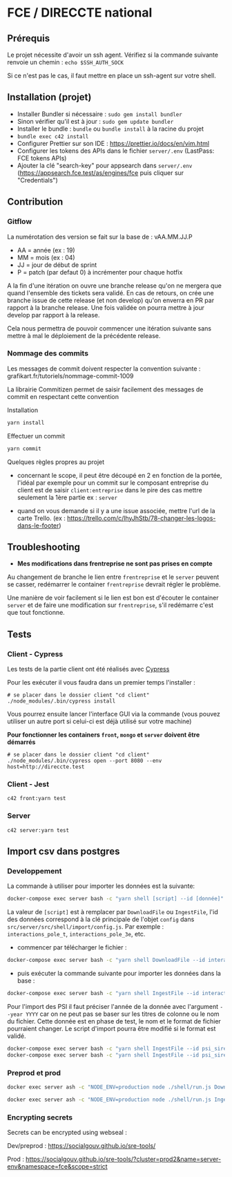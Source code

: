 # FCE / DIRECCTE national

## Prérequis

Le projet nécessite d'avoir un ssh agent. Vérifiez si la commande suivante renvoie un chemin :
`echo $SSH_AUTH_SOCK`

Si ce n'est pas le cas, il faut mettre en place un ssh-agent sur votre shell.

## Installation (projet)

- Installer Bundler si nécessaire : `sudo gem install bundler`
- Sinon vérifier qu'il est à jour : `sudo gem update bundler`
- Installer le bundle : `bundle` ou `bundle install` à la racine du projet
- `bundle exec c42 install`
- Configurer Prettier sur son IDE : https://prettier.io/docs/en/vim.html
- Configurer les tokens des APIs dans le fichier `server/.env` (LastPass: FCE tokens APIs)
- Ajouter la clé "search-key" pour appsearch dans `server/.env` (https://appsearch.fce.test/as/engines/fce puis cliquer sur "Credentials")

## Contribution

### Gitflow

La numérotation des version se fait sur la base de : vAA.MM.JJ.P

- AA = année (ex : 19)
- MM = mois (ex : 04)
- JJ = jour de début de sprint
- P = patch (par defaut 0) à incrémenter pour chaque hotfix

A la fin d'une itération on ouvre une branche release qu'on ne mergera que quand l'ensemble des tickets sera validé. En cas de retours, on crée une branche issue de cette release (et non develop) qu'on enverra en PR par rapport à la branche release. Une fois validée on pourra mettre à jour develop par rapport à la release.

Cela nous permettra de pouvoir commencer une itération suivante sans mettre à mal le déploiement de la précédente release.

### Nommage des commits

Les messages de commit doivent respecter la convention suivante : grafikart.fr/tutoriels/nommage-commit-1009

La librairie Commitizen permet de saisir facilement des messages de commit en respectant cette convention

Installation

```bash
yarn install
```

Effectuer un commit

```bash
yarn commit
```

Quelques règles propres au projet

- concernant le scope, il peut être découpé en 2 en fonction de la portée, l'idéal par exemple pour un commit sur le composant entreprise du client est de saisir `client:entreprise` dans le pire des cas mettre seulement la 1ère partie ex : `server`

- quand on vous demande si il y a une issue associée, mettre l'url de la carte Trello. (ex : https://trello.com/c/lhyJhStb/78-changer-les-logos-dans-le-footer)

## Troubleshooting

- **Mes modifications dans frentreprise ne sont pas prises en compte**

Au changement de branche le lien entre `frentreprise` et le `server` peuvent se casser, redémarrer le container `frentreprise` devrait régler le problème.

Une manière de voir facilement si le lien est bon est d'écouter le container `server` et de faire une modification sur `frentreprise`, s'il redémarre c'est que tout fonctionne.

## Tests

### Client - Cypress

Les tests de la partie client ont été réalisés avec [Cypress](https://www.cypress.io/)

Pour les exécuter il vous faudra dans un premier temps l'installer :

```shell
# se placer dans le dossier client "cd client"
./node_modules/.bin/cypress install
```

Vous pourrez ensuite lancer l'interface GUI via la commande (vous pouvez utiliser un autre port si celui-ci est déjà utilisé sur votre machine)

**Pour fonctionner les containers `front`, `mongo` et `server` doivent être démarrés**

```shell
# se placer dans le dossier client "cd client"
./node_modules/.bin/cypress open --port 8080 --env host=http://direccte.test
```

### Client - Jest

```shell
c42 front:yarn test
```

### Server

```shell
c42 server:yarn test
```

## Import csv dans postgres

### Developpement

La commande à utiliser pour importer les données est la suivante:

```bash
docker-compose exec server bash -c "yarn shell [script] --id [donnée]"
```

La valeur de `[script]` est à remplacer par `DownloadFile` ou `IngestFile`, l'id des données correspond à la clé principale de l'objet `config` dans `src/server/src/shell/import/config.js`. Par exemple : `interactions_pole_t`, `interactions_pole_3e`, etc.

- commencer par télécharger le fichier :

```bash
docker-compose exec server bash -c "yarn shell DownloadFile --id interactions_pole_t"
```

- puis exécuter la commande suivante pour importer les données dans la base :

```bash
docker-compose exec server bash -c "yarn shell IngestFile --id interactions_pole_t"
```

Pour l'import des PSI il faut préciser l'année de la donnée avec l'argument `--year YYYY` car on ne peut pas se baser sur les titres de colonne ou le nom du fichier. Cette donnée est en phase de test, le nom et le format de fichier pourraient changer. Le script d'import pourra être modifié si le format est validé.

```bash
docker-compose exec server bash -c "yarn shell IngestFile --id psi_siren --year 2020"
docker-compose exec server bash -c "yarn shell IngestFile --id psi_siret --year 2020"
```

### Preprod et prod

```bash
docker exec server ash -c "NODE_ENV=production node ./shell/run.js DownloadFile --id interactions_pole_t"

docker exec server ash -c "NODE_ENV=production node ./shell/run.js IngestFile --id interactions_pole_t"
```

### Encrypting secrets

Secrets can be encrypted using webseal :

Dev/preprod : https://socialgouv.github.io/sre-tools/

Prod : https://socialgouv.github.io/sre-tools/?cluster=prod2&name=server-env&namespace=fce&scope=strict

